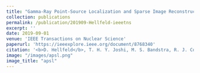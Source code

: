 ```yaml
---
title: "Gamma-Ray Point-Source Localization and Sparse Image Reconstruction using Poisson Likelihood"
collection: publications
permalink: /publication/201909-Hellfeld-ieeetns
excerpt: ''
date: 2019-09-01
venue: 'IEEE Transactions on Nuclear Science'
paperurl: 'https://ieeexplore.ieee.org/document/8768340'
citation: '<b>D. Hellfeld</b>, T. H. Y. Joshi, M. S. Bandstra, R. J. Cooper, B. J. Quiter, and K. Vetter, &quot;Gamma-Ray Point-Source Localization and Sparse Image Reconstruction using Poisson Likelihood&quot;, <i>IEEE Trans. Nucl. Sci.</i>, vol. 66, no. 6, pp. 2088-2099, Sep. 2019.'
image: "/images/apsl.png"
image_title: "apsl"
---
```


<!-- <img src="../images/apsl.png" alt="additive_point_source_localization" width="500"/> -->

